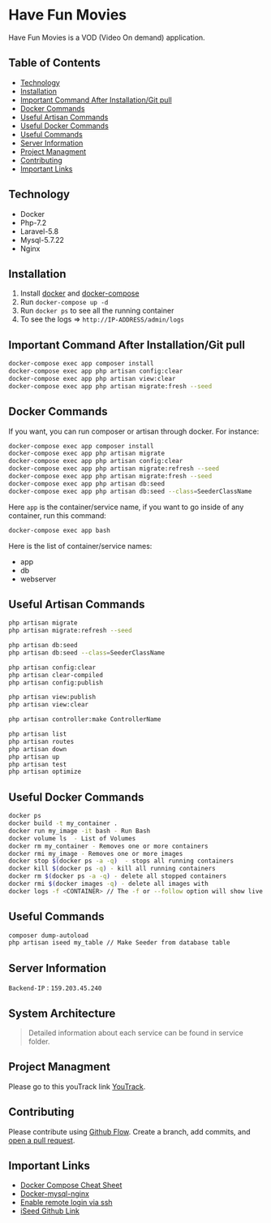 # Have Fun Movies

Have Fun Movies is a VOD (Video On demand) application.

## Table of Contents

- [Technology](#technology)
- [Installation](#installation)
- [Important Command After Installation/Git pull](#important-command-after-installation/git-pull)
- [Docker Commands](#docker-commands)
- [Useful Artisan Commands](#useful-artisan-commands)
- [Useful Docker Commands](#useful-docker-commands)
- [Useful Commands](#useful-commands)
- [Server Information](#server-information)
- [Project Managment](#project-managment)
- [Contributing](#contributing)
- [Important Links](#important-links)

## Technology

- Docker
- Php-7.2
- Laravel-5.8
- Mysql-5.7.22
- Nginx

## Installation

1. Install [docker](https://docs.docker.com/engine/installation/) and [docker-compose](https://docs.docker.com/compose/install/)
2. Run `docker-compose up -d`
3. Run `docker ps` to see all the running container
4. To see the logs => `http://IP-ADDRESS/admin/logs`

## Important Command After Installation/Git pull

```bash
docker-compose exec app composer install
docker-compose exec app php artisan config:clear
docker-compose exec app php artisan view:clear
docker-compose exec app php artisan migrate:fresh --seed

```

## Docker Commands

If you want, you can run composer or artisan through docker. For instance:
```bash
docker-compose exec app composer install
docker-compose exec app php artisan migrate
docker-compose exec app php artisan config:clear
docker-compose exec app php artisan migrate:refresh --seed
docker-compose exec app php artisan migrate:fresh --seed
docker-compose exec app php artisan db:seed
docker-compose exec app php artisan db:seed --class=SeederClassName
```
Here `app` is the container/service name, if you want to go inside of any container, run this command:
```bash
docker-compose exec app bash
```
 Here is the list of container/service names:
 
 - app
 - db
 - webserver
 
## Useful Artisan Commands
```bash
php artisan migrate
php artisan migrate:refresh --seed

php artisan db:seed
php artisan db:seed --class=SeederClassName

php artisan config:clear
php artisan clear-compiled 
php artisan config:publish

php artisan view:publish
php artisan view:clear

php artisan controller:make ControllerName

php artisan list
php artisan routes
php artisan down
php artisan up 
php artisan test
php artisan optimize
```

## Useful Docker Commands
```bash
docker ps 
docker build -t my_container .
docker run my_image -it bash - Run Bash
docker volume ls  - List of Volumes
docker rm my_container - Removes one or more containers
docker rmi my_image - Removes one or more images
docker stop $(docker ps -a -q)  - stops all running containers
docker kill $(docker ps -q) - kill all running containers
docker rm $(docker ps -a -q) - delete all stopped containers
docker rmi $(docker images -q) - delete all images with 
docker logs -f <CONTAINER> // The -f or --follow option will show live log output
```
## Useful Commands
```bash
composer dump-autoload
php artisan iseed my_table // Make Seeder from database table
```


## Server Information

`Backend-IP` : `159.203.45.240`

## System Architecture

> Detailed information about each service can be found in service folder.

## Project Managment

Please go to this youTrack link [YouTrack](https://wolverinesolutions.myjetbrains.com).

## Contributing

Please contribute using [Github Flow](https://guides.github.com/introduction/flow/). Create a branch, add commits, and [open a pull request](https://github.com/hitman3r44/haveFunMovies-Backend/compare).

## Important Links

 - [Docker Compose Cheat Sheet](https://gist.github.com/buonzz/054304b3145323c34ed05cb65f1b174f)
 - [Docker-mysql-nginx](https://www.digitalocean.com/community/tutorials/how-to-set-up-laravel-nginx-and-mysql-with-docker-compose)
 - [Enable remote login via ssh](https://www.digitalocean.com/community/tutorials/how-to-use-ssh-to-connect-to-a-remote-server-in-ubuntu)
  - [iSeed Github Link](https://github.com/orangehill/iseed)
